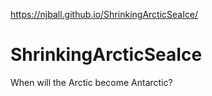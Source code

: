 https://njball.github.io/ShrinkingArcticSeaIce/

# ShrinkingArcticSeaIce
When will the Arctic become Antarctic?
